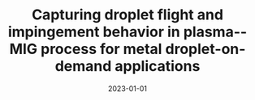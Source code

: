 ---
title: "Capturing droplet flight and impingement behavior in plasma--MIG process for metal droplet-on-demand applications"
collection: publications
permalink: /publication/2023-droplet-flight
excerpt: "Kapil, Angshuman and Kayarthaya, Nithin and Sharma, Vatsalya and Sharma, Abhay"
date: 2023-01-01
venue: "Journal of Materials Processing Technology"
paperurl: "https://doi.org/10.1016/j.jmatprotec.2023.117955"
---
